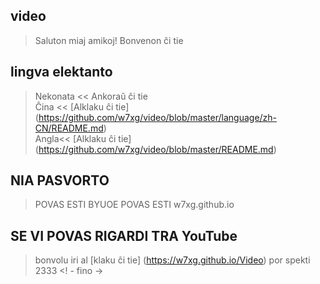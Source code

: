 
## video
> Saluton miaj amikoj!
> Bonvenon ĉi tie
## lingva elektanto
> Nekonata  << Ankoraŭ ĉi tie <br />
> Ĉina << [Alklaku ĉi tie] (https://github.com/w7xg/video/blob/master/language/zh-CN/README.md) <br />
> Angla<< [Alklaku ĉi tie] (https://github.com/w7xg/video/blob/master/README.md) <br />
## NIA PASVORTO
> POVAS ESTI BYUOE
> POVAS ESTI w7xg.github.io
## SE VI POVAS RIGARDI TRA YouTube
> bonvolu iri al [klaku ĉi tie] (https://w7xg.github.io/Video) por spekti
> 2333
<! - fino ->
